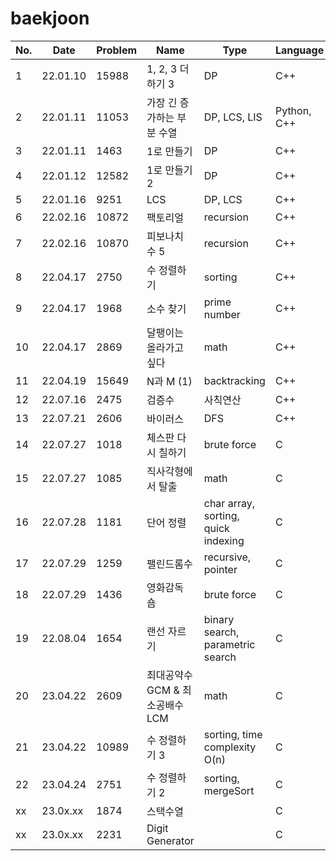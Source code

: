 # baekjoon

| No. | Date | Problem | Name | Type | Language |
| ------------- | ------------- | ------------- | ------------- | ------------- | ------------- |
| 1 | 22.01.10 | 15988 | 1, 2, 3 더하기 3 | DP | C++ |
| 2 | 22.01.11 | 11053 | 가장 긴 증가하는 부분 수열 | DP, LCS, LIS | Python, C++ |
| 3 | 22.01.11 | 1463 | 1로 만들기 | DP | C++ |
| 4 | 22.01.12 | 12582 | 1로 만들기 2 | DP | C++ |
| 5 | 22.01.16 | 9251 | LCS | DP, LCS | C++ |
| 6 | 22.02.16 | 10872 | 팩토리얼 | recursion | C++ |
| 7 | 22.02.16 | 10870 | 피보나치 수 5 | recursion | C++ |
| 8 | 22.04.17 | 2750 | 수 정렬하기 | sorting | C++ |
| 9 | 22.04.17 | 1968 | 소수 찾기 | prime number | C++ |
| 10 | 22.04.17 | 2869 | 달팽이는 올라가고 싶다 | math | C++ |
| 11 | 22.04.19 | 15649 | N과 M (1) | backtracking | C++ |
| 12 | 22.07.16 | 2475 | 검증수 | 사칙연산 | C++ |
| 13 | 22.07.21 | 2606 | 바이러스 | DFS | C++ |
| 14 | 22.07.27 | 1018 | 체스판 다시 칠하기 | brute force | C |
| 15 | 22.07.27 | 1085 | 직사각형에서 탈출 | math | C |
| 16 | 22.07.28 | 1181 | 단어 정렬 | char array, sorting, quick indexing | C |
| 17 | 22.07.29 | 1259 | 팰린드롬수 | recursive, pointer | C |
| 18 | 22.07.29 | 1436 | 영화감독 숌 | brute force | C |
| 19 | 22.08.04 | 1654 | 랜선 자르기 | binary search, parametric search | C |
| 20 | 23.04.22 | 2609 | 최대공약수GCM & 최소공배수LCM | math | C |
| 21 | 23.04.22 | 10989 | 수 정렬하기 3 | sorting, time complexity O(n) | C |
| 22 | 23.04.24 | 2751 | 수 정렬하기 2 | sorting, mergeSort | C |
| xx | 23.0x.xx | 1874 | 스택수열 |  | C |
| xx | 23.0x.xx | 2231 | Digit Generator |  | C |
